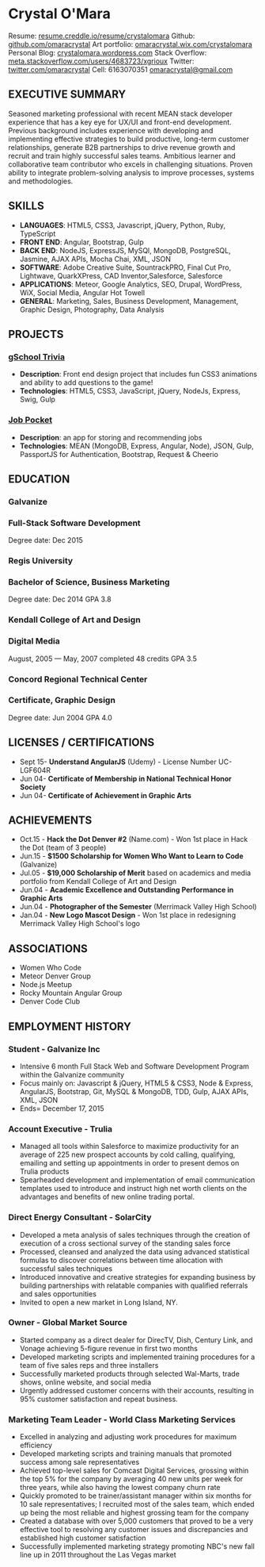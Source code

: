 # Crystal O'Mara
Resume: [resume.creddle.io/resume/crystalomara](https://resume.creddle.io/resume/crystalomara])
Github: [github.com/omaracrystal](https://github.com/omaracrystal)
Art portfolio: [omaracrystal.wix.com/crystalomara](https://omaracrystal.wix.com/crystalomara)
Personal Blog: [crystalomara.wordpress.com](https://crystalomara.wordpress.com)
Stack Overflow: [meta.stackoverflow.com/users/4683723/xgrioux](https://meta.stackoverflow.com/users/4683723/xgrioux)
Twitter: [twitter.com/omaracrystal](https://twitter.com/omaracrystal)
Cell: 6163070351
omaracrystal@gmail.com

## EXECUTIVE SUMMARY

Seasoned marketing professional with recent MEAN stack developer experience that has a key eye for UX/UI and front-end development. Previous background includes experience with developing and implementing effective strategies to build productive, long-term customer relationships, generate B2B partnerships to drive revenue growth and recruit and train highly successful sales teams. Ambitious learner and collaborative team contributor who excels in challenging situations. Proven ability to integrate problem-solving analysis to improve processes, systems and methodologies.

## SKILLS

* **LANGUAGES**: HTML5, CSS3, Javascript, jQuery, Python, Ruby, TypeScript
* **FRONT END**: Angular, Bootstrap, Gulp
* **BACK END**: NodeJS, ExpressJS, MySQl, MongoDB, PostgreSQL, Jasmine, AJAX APIs, Mocha Chai,  XML, JSON
* **SOFTWARE**: Adobe Creative Suite, SountrackPRO, Final Cut Pro, Lightwave, QuarkXPress,  CAD Inventor,Salesforce, Salesforce
* **APPLICATIONS**: Meteor, Google Analytics, SEO, Drupal, WordPress, WiX, Social Media,  Angular Hot Towell
* **GENERAL**: Marketing, Sales, Business Development, Management, Graphic Design, Photography,  Data Analysis

## PROJECTS
### [gSchool Trivia](https://github.com/omaracrystal/gSchool_Trivia)
* **Description**: Front end design project that includes fun CSS3 animations and ability to add questions to the game!
* **Technologies**: HTML5, CSS3, JavaScript, jQuery, NodeJs, Express, Swig, Gulp

### [Job Pocket](https://github.com/omaracrystal/Job_Pocket_V2)
* **Description**: an app for storing and recommending jobs
* **Technologies**: MEAN (MongoDB, Express, Angular, Node), JSON, Gulp, PassportJS for Authentication, Bootstrap, Request & Cheerio

## EDUCATION

### Galvanize
### Full-Stack Software Development
Degree date: Dec 2015

### Regis University
### Bachelor of Science, Business Marketing
Degree date: Dec 2014
GPA 3.8

### Kendall College of Art and Design
### Digital Media
August, 2005 — May, 2007
completed 48 credits
GPA 3.5

### Concord Regional Technical Center
### Certificate, Graphic Design
Degree date: Jun 2004
GPA 4.0

## LICENSES / CERTIFICATIONS
* Sept 15- **Understand AngularJS** (Udemy) - License Number UC-LGF604R
* Jun 04- **Certificate of Membership in National Technical Honor Society**
* Jun 04- **Certificate of Achievement in Graphic Arts**

## ACHIEVEMENTS
* Oct.15 - **Hack the Dot Denver #2** (Name.com) - Won 1st place in Hack the Dot (team of 3 people)
* Jun.15 - **$1500 Scholarship for Women Who Want to Learn to Code** (Galvanize)
* Jul.05 - **$19,000 Scholarship of Merit** based on academics and media portfolio from Kendall College of Art and Design
* Jun.04 - **Academic Excellence and Outstanding Performance in Graphic Arts**
* Jun.04 - **Photographer of the Semester** (Merrimack Valley High School)
* Jan.04 - **New Logo Mascot Design** - Won 1st place in redesigning Merrimack Valley High School's logo

## ASSOCIATIONS
* Women Who Code
* Meteor Denver Group
* Node.js Meetup
* Rocky Mountain Angular Group
* Denver Code Club

## EMPLOYMENT HISTORY

### Student - Galvanize Inc
* Intensive 6 month Full Stack Web and Software Development Program within the Galvanize community
* Focus mainly on: Javascript & jQuery, HTML5 & CSS3, Node & Express, AngularJS, Bootstrap, Git, MySQL & MongoDB, TDD, Gulp, AJAX APIs, XML, JSON
* Ends= December 17, 2015

### Account Executive - Trulia
* Managed all tools within Salesforce to maximize productivity for an average of 225 new prospect accounts by cold calling, qualifying, emailing and setting up appointments in order to present demos on Trulia products
* Spearheaded development and implementation of email communication templates used to introduce and instruct high net worth clients on the advantages and benefits of new online trading portal.

### Direct Energy Consultant - SolarCity
* Developed a meta analysis of sales techniques through the creation of execution of a cross sectional survey of the standing sales force
* Processed, cleansed and analyzed the data using advanced statistical formulas to discover correlations between time allocation with successful sales techniques
* Introduced innovative and creative strategies for expanding business by building partnerships with relatable companies with qualified referrals and sales opportunities
* Invited to open a new market in Long Island, NY.

### Owner - Global Market Source
* Started company as a direct dealer for DirecTV, Dish, Century Link, and Vonage achieving 5-figure revenue in first two months
* Developed marketing scripts and implemented training procedures for a team of five sales reps and three installers
* Successfully marketed products through selected Wal-Marts, trade shows, online website, and social media
* Urgently addressed customer concerns with their accounts, resulting in 95% customer satisfaction and repeat business.

### Marketing Team Leader - World Class Marketing Services
* Excelled in analyzing and adjusting work procedures for maximum efficiency
* Developed marketing scripts and training manuals that promoted success among sale representatives
* Achieved top-level sales for Comcast Digital Services, grossing within the top 5% for the company by averaging 40 new units per week for three years, while also having the lowest company churn rate
* Quickly promoted to be trainer/assistant manager within six months for 10 sale representatives; I recruited most of the sales team, which ended up being the most reliable and highest grossing team for the company
* Created a database with over 5,000 customers that proved to be a very effective tool to resolving any customer issues and discrepancies and established high customer satisfaction
* Successfully implemented marketing strategy promoting NBC's new fall line up in 2011 throughout the Las Vegas market
